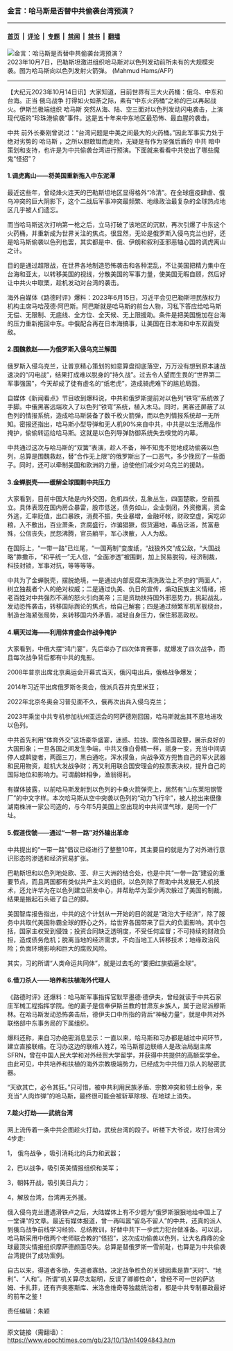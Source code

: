 ### 金言：哈马斯是否替中共偷袭台湾预演？

---

#### [首页](../../../..?n14094843) &nbsp;|&nbsp; [评论](../../../../../epoch-comment?n14094843) &nbsp;|&nbsp; [专题](../../../../../epoch-special?n14094843) &nbsp;|&nbsp; [禁闻](../../../../../epoch-news?n14094843) &nbsp;|&nbsp; [禁书](../../../../../books?n14094843) &nbsp;|&nbsp; [翻墙](https://github.com/gfw-breaker/nogfw/blob/master/README.md?n14094843)


<div><img alt="金言：哈马斯是否替中共偷袭台湾预演？" class="attachment-djy_600_400 size-djy_600_400 wp-post-image" src="https://i.epochtimes.com/assets/uploads/2023/10/id14092206-000_33XQ2ZU1-600x400.jpg"/>
<div class="caption">
 2023年10月7日，巴勒斯坦激进组织哈马斯对以色列发动前所未有的大规模突袭。图为哈马斯向以色列发射火箭弹。 (Mahmud Hams/AFP)
</div></div><hr/><div class="post_content" id="artbody" itemprop="articleBody">
 <!-- article content begin -->
 <p>
  【大纪元2023年10月14日讯】大家知道，目前世界有三大火药桶：俄乌、中东和台海。正当
  <ok href="https://www.epochtimes.com/gb/tag/%E4%BF%84%E4%B9%8C%E6%88%98%E4%BA%89.html">
   俄乌战争
  </ok>
  打得如火如荼之际，素有“中东火药桶”之称的巴以再起战火。伊斯兰极端组织
  <ok href="https://www.epochtimes.com/gb/tag/%E5%93%88%E9%A9%AC%E6%96%AF.html">
   哈马斯
  </ok>
  突然从海、陆、空三面对以色列发动闪电袭击，上演现代版的“珍珠港偷袭”事件。这是五十年来中东地区最恐怖、最血腥的袭击。
 </p>
 <p>
  <ok href="https://www.epochtimes.com/gb/tag/%E4%B8%AD%E5%85%B1.html">
   中共
  </ok>
  前外长秦刚曾说过：“台湾问题是中美之间最大的火药桶。”因此军事实力处于绝对劣势的
  <ok href="https://www.epochtimes.com/gb/tag/%E5%93%88%E9%A9%AC%E6%96%AF.html">
   哈马斯
  </ok>
  ，之所以胆敢铤而走险，无疑是有作为坚强后盾的
  <ok href="https://www.epochtimes.com/gb/tag/%E4%B8%AD%E5%85%B1.html">
   中共
  </ok>
  暗中策划和支持，也许是为中共偷袭台湾进行预演。下面就来看看中共使出了哪些魔鬼“怪招”？
 </p>
 <h4>
  1.调虎离山——将美国重新拖入中东泥潭
 </h4>
 <p>
  最近这些年，曾经烽火连天的巴勒斯坦地区显得格外“冷清”。在全球瘟疫肆虐、俄乌冲突的巨大阴影下，这个二战后军事冲突最频繁、地缘政治最复杂的全球热点地区几乎被人们遗忘。
 </p>
 <p>
  而当哈马斯这次打响第一枪之后，立马打破了该地区的沉默，再次引爆了中东这个火药桶，并重新成为世界关注的焦点。很显然，无论是俄罗斯入侵乌克兰也好，还是哈马斯偷袭以色列也罢，其实都是中、俄、伊朗和叙利亚邪恶轴心国的调虎离山之计。
 </p>
 <p>
  目的是通过超限战，在世界各地制造恐怖袭击和各种混乱，不让美国把精力集中在台海和亚太，以转移美国的视线，分散美国的军事力量，使美国无暇自顾，然后好让中共火中取栗，趁机发动对台湾的袭击。
 </p>
 <p>
  海外自媒体《路德时评》爆料：2023年6月15日，习近平会见巴勒斯坦民族权力机构主席马哈茂德·阿巴斯。阿巴斯就是哈马斯的前台人物，习私下答应给哈马斯无偿、无限制、无底线、全方位、全天候、无上限援助。条件是把美国施加在台海的压力重新拖回中东。中俄配合再在日本海搞事，让美国在日本海和中东双面受敌。
 </p>
 <h4>
  2.围魏救赵——为俄罗斯入侵乌克兰解围
 </h4>
 <p>
  俄罗斯入侵乌克兰，让普京精心策划的如意算盘彻底落空，万万没有想到原本速战速决的“闪电战”，结果打成难以脱身的“持久战”。过去令人望而生畏的“世界第二军事强国”，今天却成了徒有虚名的“纸老虎”，造成骑虎难下的尴尬局面。
 </p>
 <p>
  自媒体《新闻看点》节目收到爆料说，中共和俄罗斯提前对以色列“铁穹”系统做了手脚。中俄黑客远端攻入了以色列“铁穹”系统，植入木马。同时，黑客还屏蔽了以色列的情报系统，造成哈马斯装备了数千枚火箭弹，而以色列情报系统却一无所知。密报还指出，哈马斯小型导弹和无人机90%来自中共，中共是以生活用品作掩护，偷偷转运给哈马斯。这就是以色列导弹防御系统失去嗅觉的内幕。
 </p>
 <p>
  中共通过这次与哈马斯的“双簧”表演，趁人不备，神不知鬼不觉地成功偷袭以色列，总算是围魏救赵，替“合作无上限”的俄罗斯出了一口恶气，多少挽回了一些面子。同时，还可以牵制美国和欧洲的力量，迫使他们减少对乌克兰的援助。
 </p>
 <h4>
  3.金蝉脱壳——缓解全球围剿中共压力
 </h4>
 <p>
  大家看到，目前中国大陆是内外交困，危机四伏，乱象丛生，四面楚歌，空前孤立。具体表现在国内房企暴雷，股市低迷，债务如山，企业倒闭，外资撤离，资金外逃，汇率贬值，出口暴跌，消费不振，失业暴增，金融坏帐，财政空虚，寅吃卯粮，入不敷出，百业萧条，贪腐盛行，诈骗猖獗，假货遍地，毒品泛滥，贫富悬殊，公信丧失，民怨沸腾，官员躺平，军心涣散，人人为敌。
 </p>
 <p>
  在国际上，“一带一路”已烂尾，“一国两制”变废纸，“战狼外交”成公敌，“大国战略”靠撒币，“和平统一”无人信，“全面渗透”被围剿，加上贸易脱钩，经济制裁，科技封锁，军事对抗，等等等等。
 </p>
 <p>
  中共为了金蝉脱壳，摆脱绝境，一是通过内部反腐来清洗政治上不忠的“两面人”，树立独裁者个人的绝对权威；二是通过仇美、仇日的宣传，煽动民族主义情绪，把老百姓对中共强烈不满的怒火引向美帝；三是资助扶持国外邪恶势力，挑起战乱，发动恐怖袭击，转移国际舆论的焦点，给自己解套；四是通过频繁军机军舰绕台，制造台海紧张局势，来转移国内外矛盾，减轻自身压力，保住邪恶政权。
 </p>
 <h4>
  4.瞒天过海——利用体育盛会作战争掩护
 </h4>
 <p>
  大家看到，中俄大摆“鸿门宴”，先后举办了四次体育赛事，就爆发了四次战争，而且每次战争背后都有中共的鬼影。
 </p>
 <p>
  2008年普京出席北京奥运会开幕式当天，俄闪电出兵，俄格战争爆发；
 </p>
 <p>
  2014年习近平出席俄罗斯冬奥会，俄派兵吞并克里米亚；
 </p>
 <p>
  2022年北京冬奥会习普见面不久，俄再次出兵入侵乌克兰；
 </p>
 <p>
  2023年乘坐中共专机参加杭州亚运会的阿萨德刚回国，哈马斯就出其不意地进攻以色列。
 </p>
 <p>
  中共首先利用“体育外交”这场豪华盛宴，迷惑、拉拢、腐蚀各国政要，展示良好的大国形象；一旦各国之间发生争端，中共又像白骨精一样，摇身一变，充当中间调停人或斡旋者，两面三刀，黑白通吃，浑水摸鱼，向战争双方兜售自己的军火武器和民用物资，趁机大发战争财；再又利用联合国安理会的投票表决权，提升自己的国际地位和影响力。可谓鹬蚌相争，渔翁得利。
 </p>
 <p>
  有媒体披露，以前哈马斯发射到以色列的卡桑火箭弹壳上，居然有“山东莱阳钢管厂”的中文字样。本次哈马斯从空中突袭以色列的“动力飞行伞”，被人挖出来很像湖南株洲一家公司造的，与今年5月美国上空出现的中共间谍气球，是同一个厂址。
 </p>
 <h4>
  5.假道伐虢——通过“一带一路”对外输出革命
 </h4>
 <p>
  中共提出的“一带一路”倡议已经进行了整整10年，其主要目的就是为了对外进行意识形态的渗透和经济贸易扩张。
 </p>
 <p>
  巴勒斯坦和以色列地处欧、亚、非三大洲的结合处，也是中共“一带一路”建设的重要节点，而且两国都有类似共产主义的组织。以色列除了帮助中共发展无人机技术，还允许华为在以色列建立研发中心，并帮助华为至少两次躲过了美国的制裁，结果是搬起石头砸了自己的脚。
 </p>
 <p>
  美国智库报告指出，中共的这个计划从一开始的目的就是“政治大于经济”，除了服务中共取代美国称霸全球的野心之外，给世界各国带来了巨大的负面影响。其中包括，国家主权受到侵蚀；投资合同缺乏透明度，不受任何监督；不可持续的财政负担，造成债务危机；脱离当地的经济需求，不向当地工人转移技术；地缘政治风险；负面环境影响和巨大的腐败风险。
 </p>
 <p>
  其实，习的所谓“人类命运共同体”，就是过去毛的“要把红旗插遍全球”。
 </p>
 <h4>
  6.借刀杀人——培养和扶植海外代理人
 </h4>
 <p>
  《路德时评》还爆料：哈马斯军事指挥官默罕墨德·德伊夫，曾经就读于中共石家庄军械工程指挥学院。他的妻子是信奉伊斯兰教的甘肃东乡族人，属于逊尼派穆斯林。在哈马斯发动恐怖袭击后，德伊夫口中所指的背后“神秘力量”，就是中共对外联络部中东事务局的下属组织。
 </p>
 <p>
  爆料还称，来自习办绝密消息显示：一直以来，哈马斯和习办都是越过中间环节，建立直接联络。在习办这边的联络人姓Z，哈马斯那边联络人是政治局副主席SFRN，曾在中国人民大学和对外经贸大学留学，并获得中共提供的高额奖学金。由此可见，中共培养和扶植的海外宗教极端势力，已经成为中共借刀杀人的秘密武器。
 </p>
 <p>
  “天欲其亡，必令其狂。”只可惜，被中共利用民族矛盾、宗教冲突和领土纷争，来充当“人肉炸弹”的哈马斯，最终很可能会被斩草除根、在地球上消失。
 </p>
 <h4>
  7.趁火打劫——武统台湾
 </h4>
 <p>
  网上流传着一条中共企图趁火打劫，武统台湾的段子。听楼下大爷说，攻打台湾分4步走:
 </p>
 <p>
  1，
  <ok href="https://www.epochtimes.com/gb/tag/%E4%BF%84%E4%B9%8C%E6%88%98%E4%BA%89.html">
   俄乌战争
  </ok>
  ，吸引消耗北约兵力和武器；
 </p>
 <p>
  2，巴以战争，吸引英美情报组织和美军；
 </p>
 <p>
  3，朝韩开战，吸引美日兵力；
 </p>
 <p>
  4，解放台湾，台湾再无外援。
 </p>
 <p>
  俄入侵乌克兰遭遇滑铁卢之后，大陆媒体上有不少题为“俄罗斯狠狠地给中国上了一堂课”的文章。最近有媒体报道，曾一再叫嚣“留岛不留人”的中共，还真的派人到俄乌战争前线学习经验、总结教训，好替中共下一步武力犯台做准备。可以说，哈马斯采用中俄两个老师联合教的“怪招”，这次成功偷袭以色列，让大名鼎鼎的全球最顶尖情报组织摩萨德颜面尽失。总算是替俄罗斯一雪前耻，也算是为中共偷袭台湾提供了成功案例。
 </p>
 <p>
  自古以来，得道者多助，失道者寡助。决定战争胜负的关键因素是靠“天时”、“地利”、“人和”。所谓“机关算尽太聪明，反误了卿卿性命”，曾经不可一世的萨达姆、卡扎菲，还有齐奥塞斯库、米洛舍维奇等独裁统治者，都是中共专制暴政最好的前车之鉴！
 </p>
 <p>
  责任编辑：朱颖
 </p>
 <!-- article content end -->
 <div id="below_article_ad">
 </div>
</div>


---

原文链接（需翻墙）：https://www.epochtimes.com/gb/23/10/13/n14094843.htm